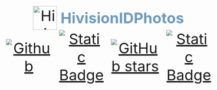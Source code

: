 <div style="display: flex; flex-direction: column; justify-content: center; align-items: center; text-align: center; font-size: 40px;">
  <div style="display: flex; align-items: center;">
    <img src="https://swanhub.co/git/repo/ZeYiLin%2FHivisionIDPhotos/file/preview?ref=master&path=assets/hivision_logo.png" alt="HivisionIDPhotos" style="width: 65px; height: 65px; margin-right: 10px;" onerror="this.style.display='none';">
    <b style="color: #6e9abb;">HivisionIDPhotos</b>
  </div>
  <div style="display: flex; justify-content: center; align-items: center; text-align: center;">
      <a href="https://github.com/xiaolin199912/HivisionIDPhotos"><img alt="Github" src="https://img.shields.io/static/v1?label=GitHub&message=GitHub&color=black"></a> &ensp;
      <a href="https://docs.qq.com/doc/DUkpBdk90eWZFS2JW" target="_blank"><img alt="Static Badge" src="https://img.shields.io/badge/WeChat-微信-4cb55e"></a> &ensp;
      <a href="https://github.com/xiaolin199912/HivisionIDPhotos/stargazers"><img alt="GitHub stars" src="https://img.shields.io/github/stars/zeyi-lin/hivisionidphotos?color=ffcb47&labelColor=black&style=flat-square"></a> &ensp;
      <a href="https://github.com/Zeyi-Lin/HivisionIDPhotos/blob/master/docs/api_EN.md" target="_blank"><img alt="Static Badge" src="https://img.shields.io/badge/API_Docs-API文档-315bce"></a>
  </div>
</div>
